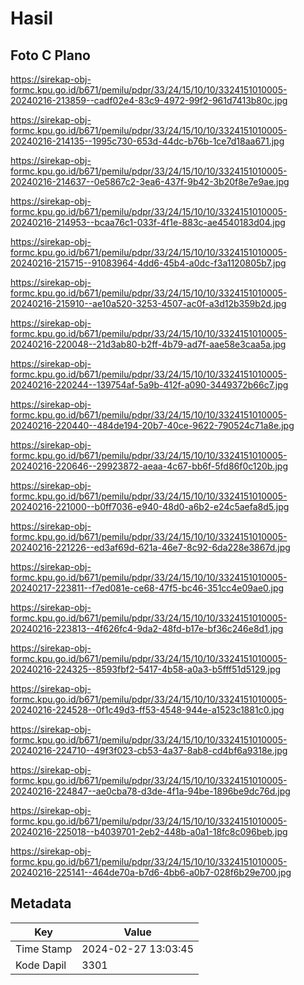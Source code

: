 # Hasil

## Foto C Plano

https://sirekap-obj-formc.kpu.go.id/b671/pemilu/pdpr/33/24/15/10/10/3324151010005-20240216-213859--cadf02e4-83c9-4972-99f2-961d7413b80c.jpg

https://sirekap-obj-formc.kpu.go.id/b671/pemilu/pdpr/33/24/15/10/10/3324151010005-20240216-214135--1995c730-653d-44dc-b76b-1ce7d18aa671.jpg

https://sirekap-obj-formc.kpu.go.id/b671/pemilu/pdpr/33/24/15/10/10/3324151010005-20240216-214637--0e5867c2-3ea6-437f-9b42-3b20f8e7e9ae.jpg

https://sirekap-obj-formc.kpu.go.id/b671/pemilu/pdpr/33/24/15/10/10/3324151010005-20240216-214953--bcaa76c1-033f-4f1e-883c-ae4540183d04.jpg

https://sirekap-obj-formc.kpu.go.id/b671/pemilu/pdpr/33/24/15/10/10/3324151010005-20240216-215715--91083964-4dd6-45b4-a0dc-f3a1120805b7.jpg

https://sirekap-obj-formc.kpu.go.id/b671/pemilu/pdpr/33/24/15/10/10/3324151010005-20240216-215910--ae10a520-3253-4507-ac0f-a3d12b359b2d.jpg

https://sirekap-obj-formc.kpu.go.id/b671/pemilu/pdpr/33/24/15/10/10/3324151010005-20240216-220048--21d3ab80-b2ff-4b79-ad7f-aae58e3caa5a.jpg

https://sirekap-obj-formc.kpu.go.id/b671/pemilu/pdpr/33/24/15/10/10/3324151010005-20240216-220244--139754af-5a9b-412f-a090-3449372b66c7.jpg

https://sirekap-obj-formc.kpu.go.id/b671/pemilu/pdpr/33/24/15/10/10/3324151010005-20240216-220440--484de194-20b7-40ce-9622-790524c71a8e.jpg

https://sirekap-obj-formc.kpu.go.id/b671/pemilu/pdpr/33/24/15/10/10/3324151010005-20240216-220646--29923872-aeaa-4c67-bb6f-5fd86f0c120b.jpg

https://sirekap-obj-formc.kpu.go.id/b671/pemilu/pdpr/33/24/15/10/10/3324151010005-20240216-221000--b0ff7036-e940-48d0-a6b2-e24c5aefa8d5.jpg

https://sirekap-obj-formc.kpu.go.id/b671/pemilu/pdpr/33/24/15/10/10/3324151010005-20240216-221226--ed3af69d-621a-46e7-8c92-6da228e3867d.jpg

https://sirekap-obj-formc.kpu.go.id/b671/pemilu/pdpr/33/24/15/10/10/3324151010005-20240217-223811--f7ed081e-ce68-47f5-bc46-351cc4e09ae0.jpg

https://sirekap-obj-formc.kpu.go.id/b671/pemilu/pdpr/33/24/15/10/10/3324151010005-20240216-223813--4f626fc4-9da2-48fd-b17e-bf36c246e8d1.jpg

https://sirekap-obj-formc.kpu.go.id/b671/pemilu/pdpr/33/24/15/10/10/3324151010005-20240216-224325--8593fbf2-5417-4b58-a0a3-b5fff51d5129.jpg

https://sirekap-obj-formc.kpu.go.id/b671/pemilu/pdpr/33/24/15/10/10/3324151010005-20240216-224528--0f1c49d3-ff53-4548-944e-a1523c1881c0.jpg

https://sirekap-obj-formc.kpu.go.id/b671/pemilu/pdpr/33/24/15/10/10/3324151010005-20240216-224710--49f3f023-cb53-4a37-8ab8-cd4bf6a9318e.jpg

https://sirekap-obj-formc.kpu.go.id/b671/pemilu/pdpr/33/24/15/10/10/3324151010005-20240216-224847--ae0cba78-d3de-4f1a-94be-1896be9dc76d.jpg

https://sirekap-obj-formc.kpu.go.id/b671/pemilu/pdpr/33/24/15/10/10/3324151010005-20240216-225018--b4039701-2eb2-448b-a0a1-18fc8c096beb.jpg

https://sirekap-obj-formc.kpu.go.id/b671/pemilu/pdpr/33/24/15/10/10/3324151010005-20240216-225141--464de70a-b7d6-4bb6-a0b7-028f6b29e700.jpg


## Metadata

| Key        | Value               |
| ---------- | ------------------- |
| Time Stamp | 2024-02-27 13:03:45 |
| Kode Dapil | 3301                |



